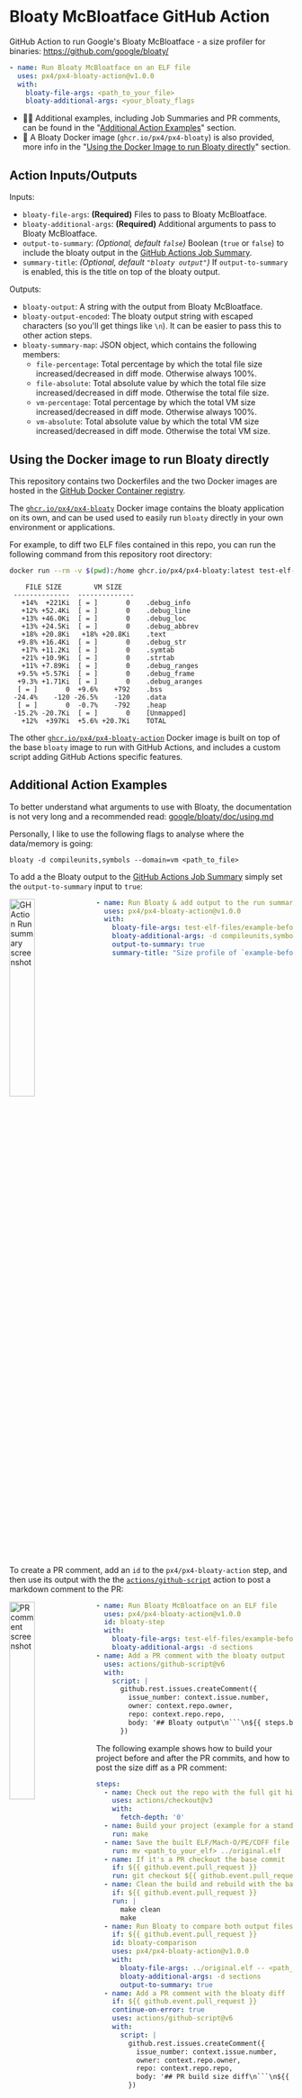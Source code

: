 # Bloaty McBloatface GitHub Action

GitHub Action to run Google's Bloaty McBloatface - a size profiler for
binaries: https://github.com/google/bloaty/

```yaml
- name: Run Bloaty McBloatface on an ELF file
  uses: px4/px4-bloaty-action@v1.0.0
  with:
    bloaty-file-args: <path_to_your_file>
    bloaty-additional-args: <your_bloaty_flags
```

- 🧑‍💻 Additional examples, including Job Summaries and PR comments, can be
  found in the "[Additional Action Examples](#additional-action-examples)"
  section.
- 🐳 A Bloaty Docker image (`ghcr.io/px4/px4-bloaty`) is also provided,
  more info in the
  "[Using the Docker Image to run Bloaty directly](#using-the-docker-image-to-run-bloaty-directly)" section.


## Action Inputs/Outputs

Inputs:
- `bloaty-file-args`: **(Required)** Files to pass to Bloaty McBloatface.
- `bloaty-additional-args`: **(Required)** Additional arguments to pass to Bloaty McBloatface.
- `output-to-summary`: *(Optional, default `false`)* Boolean (`true` or `false`) to include
  the bloaty output in the [GitHub Actions Job Summary](https://github.blog/2022-05-09-supercharging-github-actions-with-job-summaries/).
- `summary-title`: *(Optional, default `"bloaty output"`)* If
  `output-to-summary` is enabled, this is the title on top of the bloaty output.

Outputs:
- `bloaty-output`: A string with the output from Bloaty McBloatface.
- `bloaty-output-encoded`: The bloaty output string with escaped characters (so you'll get things like `\n`). It can be easier to pass this to other action steps.
- `bloaty-summary-map`: JSON object, which contains the following members:
  - `file-percentage`: Total percentage by which the total file size increased/decreased in diff mode. Otherwise always 100%.
  - `file-absolute`: Total absolute value by which the total file size increased/decreased in diff mode. Otherwise the total file size.
  - `vm-percentage`: Total percentage by which the total VM size increased/decreased in diff mode. Otherwise always 100%.
  - `vm-absolute`: Total absolute value by which the total VM size increased/decreased in diff mode. Otherwise the total VM size.


## Using the Docker image to run Bloaty directly

This repository contains two Dockerfiles and the two Docker images are hosted in
the [GitHub Docker Container registry](https://github.blog/2020-09-01-introducing-github-container-registry/).

The [`ghcr.io/px4/px4-bloaty`](docker-bloaty/) Docker image contains the
bloaty application on its own, and can be used used to easily run `bloaty`
directly in your own environment or applications.

For example, to diff two ELF files contained in this repo, you can run the
following command from this repository root directory:

```bash
docker run --rm -v $(pwd):/home ghcr.io/px4/px4-bloaty:latest test-elf-files/example-after.elf -- test-elf-files/example-before.elf
```
```
    FILE SIZE        VM SIZE    
 --------------  -------------- 
   +14%  +221Ki  [ = ]       0    .debug_info
   +12% +52.4Ki  [ = ]       0    .debug_line
   +13% +46.0Ki  [ = ]       0    .debug_loc
   +13% +24.5Ki  [ = ]       0    .debug_abbrev
   +18% +20.8Ki   +18% +20.8Ki    .text
  +9.8% +16.4Ki  [ = ]       0    .debug_str
   +17% +11.2Ki  [ = ]       0    .symtab
   +21% +10.9Ki  [ = ]       0    .strtab
   +11% +7.89Ki  [ = ]       0    .debug_ranges
  +9.5% +5.57Ki  [ = ]       0    .debug_frame
  +9.3% +1.71Ki  [ = ]       0    .debug_aranges
  [ = ]       0  +9.6%    +792    .bss
 -24.4%    -120 -26.5%    -120    .data
  [ = ]       0  -0.7%    -792    .heap
 -15.2% -20.7Ki  [ = ]       0    [Unmapped]
   +12%  +397Ki  +5.6% +20.7Ki    TOTAL
```

The other [`ghcr.io/px4/px4-bloaty-action`](docker-action/) Docker image
is built on top of the base `bloaty` image to run with GitHub Actions, and
includes a custom script adding GitHub Actions specific features.

## Additional Action Examples

To better understand what arguments to use with Bloaty, the documentation is
not very long and a recommended read:
[google/bloaty/doc/using.md](https://github.com/google/bloaty/blob/52948c107c8f81045e7f9223ec02706b19cfa882/doc/using.md)

Personally, I like to use the following flags to analyse where the data/memory is going:
```
bloaty -d compileunits,symbols --domain=vm <path_to_file>
```

To add a the Bloaty output to the
[GitHub Actions Job Summary](https://github.blog/2022-05-09-supercharging-github-actions-with-job-summaries/)
simply set the `output-to-summary` input to `true`:

<img width="30%" src="https://user-images.githubusercontent.com/4189262/216423832-cfad5b15-e206-47fb-a653-45a256f9f267.png" align="left" alt="GH Action Run summary screenshot">

```yaml
- name: Run Bloaty & add output to the run summary
  uses: px4/px4-bloaty-action@v1.0.0
  with:
    bloaty-file-args: test-elf-files/example-before.elf
    bloaty-additional-args: -d compileunits,symbols
    output-to-summary: true
    summary-title: "Size profile of `example-before.elf` largest components"
```

<br clear="left"/>

To create a PR comment, add an `id` to the `px4/px4-bloaty-action` step,
and then use its output with the the
[`actions/github-script`](https://github.com/actions/github-script/) action to
post a markdown comment to the PR:

<img width="30%" src="https://user-images.githubusercontent.com/4189262/216636388-9fe86aa8-4d53-47bb-be99-415fec07bc88.png" align="left" alt="PR comment screenshot">

```yaml
- name: Run Bloaty McBloatface on an ELF file
  uses: px4/px4-bloaty-action@v1.0.0
  id: bloaty-step
  with:
    bloaty-file-args: test-elf-files/example-before.elf
    bloaty-additional-args: -d sections
- name: Add a PR comment with the bloaty output
  uses: actions/github-script@v6
  with:
    script: |
      github.rest.issues.createComment({
        issue_number: context.issue.number,
        owner: context.repo.owner,
        repo: context.repo.repo,
        body: '## Bloaty output\n```\n${{ steps.bloaty-step.outputs.bloaty-output-encoded }}```\n'
      })
```

The following example shows how to build your project before and after the
PR commits, and how to post the size diff as a PR comment:

```yml
steps:
  - name: Check out the repo with the full git history
    uses: actions/checkout@v3
    with:
      fetch-depth: '0'
  - name: Build your project (example for a standard Makefile, change as required)
    run: make
  - name: Save the built ELF/Mach-O/PE/COFF file to a different directory where it doesn't get cleaned out
    run: mv <path_to_your_elf> ../original.elf
  - name: If it's a PR checkout the base commit
    if: ${{ github.event.pull_request }}
    run: git checkout ${{ github.event.pull_request.base.sha }}
  - name: Clean the build and rebuild with the base commit
    if: ${{ github.event.pull_request }}
    run: |
      make clean
      make
  - name: Run Bloaty to compare both output files
    if: ${{ github.event.pull_request }}
    id: bloaty-comparison
    uses: px4/px4-bloaty-action@v1.0.0
    with:
      bloaty-file-args: ../original.elf -- <path_to_the_base_commit_elf>
      bloaty-additional-args: -d sections
      output-to-summary: true
  - name: Add a PR comment with the bloaty diff
    if: ${{ github.event.pull_request }}
    continue-on-error: true
    uses: actions/github-script@v6
    with:
      script: |
        github.rest.issues.createComment({
          issue_number: context.issue.number,
          owner: context.repo.owner,
          repo: context.repo.repo,
          body: '## PR build size diff\n```\n${{ steps.bloaty-comparison.outputs.bloaty-output-encoded }}```\n'
        })
```
